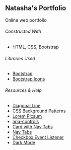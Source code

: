 ## Natasha's Portfolio
Online web portfolio

###### Constructed With
- HTML, CSS, Bootstrap

###### Libraries Used
- [Bootstrap](https://getbootstrap.com/)
- [Bootstrap Icons](https://icons.getbootstrap.com/)

###### Resources & Help
- [Diagonal Line](https://programmersportal.com/how-to-draw-a-diagonal-line-using-css/)
- [CSS Background Patterns](https://www.magicpattern.design/tools/css-backgrounds)
- [Lorem Picsum](https://picsum.photos/)
- [aria-controls](https://developer.mozilla.org/en-US/docs/Web/Accessibility/ARIA/Attributes/aria-controls)
- [Card with Nav Tabs](https://codepen.io/cristinaconacel/pen/ePVMME)
- [Nav Tabs](https://getbootstrap.com/docs/5.1/components/navs-tabs/#javascript-behavior)
- [Checkbox Event Listener](https://stackoverflow.com/questions/14544104/checkbox-check-event-listener)
- [Dark Mode](https://css-tricks.com/a-complete-guide-to-dark-mode-on-the-web/#aa-using-separate-stylesheets)